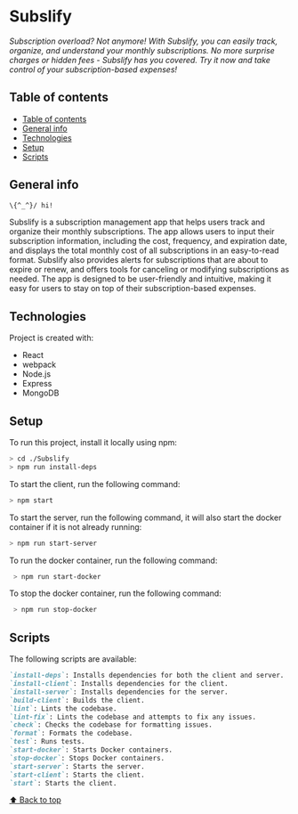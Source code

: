 # Subslify

_Subscription overload? Not anymore! With Subslify, you can easily track, organize, and understand your monthly subscriptions. No more surprise charges or hidden fees - Subslify has you covered. Try it now and take control of your subscription-based expenses!_

## Table of contents

- [Table of contents](#table-of-contents)
- [General info](#general-info)
- [Technologies](#technologies)
- [Setup](#setup)
- [Scripts](#scripts)

## General info

```bash
\{^_^}/ hi!
```

Subslify is a subscription management app that helps users track and organize their monthly subscriptions. The app allows users to input their subscription information, including the cost, frequency, and expiration date, and displays the total monthly cost of all subscriptions in an easy-to-read format. Subslify also provides alerts for subscriptions that are about to expire or renew, and offers tools for canceling or modifying subscriptions as needed. The app is designed to be user-friendly and intuitive, making it easy for users to stay on top of their subscription-based expenses.

## Technologies

Project is created with:

<!--
TODO: add technologies
-->

- React
- webpack
- Node.js
- Express
- MongoDB

## Setup

<!--
TODO: add setup instructions
-->

To run this project, install it locally using npm:

```bash
> cd ./Subslify
> npm run install-deps
```

To start the client, run the following command:

```bash
> npm start
```

To start the server, run the following command, it will also start the docker container if it is not already running:

```bash
> npm run start-server
```

To run the docker container, run the following command:

```bash
 > npm run start-docker
```

To stop the docker container, run the following command:

```bash
 > npm run stop-docker
```

## Scripts

The following scripts are available:

```markdown
`install-deps`: Installs dependencies for both the client and server.
`install-client`: Installs dependencies for the client.
`install-server`: Installs dependencies for the server.
`build-client`: Builds the client.
`lint`: Lints the codebase.
`lint-fix`: Lints the codebase and attempts to fix any issues.
`check`: Checks the codebase for formatting issues.
`format`: Formats the codebase.
`test`: Runs tests.
`start-docker`: Starts Docker containers.
`stop-docker`: Stops Docker containers.
`start-server`: Starts the server.
`start-client`: Starts the client.
`start`: Starts the client.
```

[⬆ Back to top](#table-of-contents)
